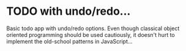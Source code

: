 # TODO with undo/redo...

Basic todo app with undo/redo options. Even though classical object oriented programming should be used cautiously, it doesn't hurt to implement the old-school patterns in JavaScript...
